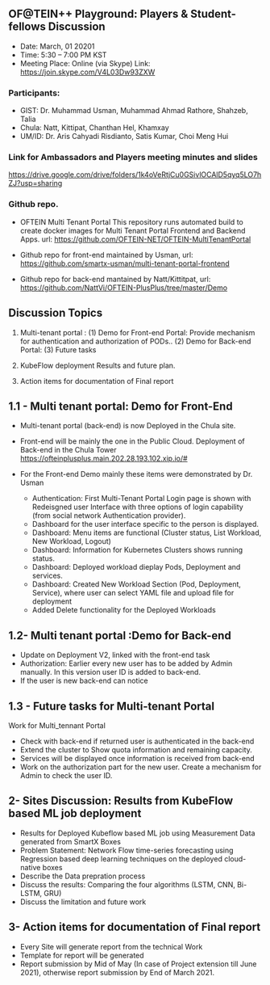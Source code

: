 ## OF@TEIN++ Playground: Players & Student-fellows Discussion

* Date: March, 01 20201
* Time: 5:30 – 7:00 PM KST
* Meeting Place: Online (via Skype)
Link: https://join.skype.com/V4L03Dw93ZXW

### Participants:

*	GIST: 		Dr. Muhammad Usman, Muhammad Ahmad Rathore, Shahzeb, Talia
* Chula:    Natt, Kittipat,  Chanthan Hel, Khamxay
*	UM/ID: 		Dr. Aris Cahyadi Risdianto, Satis Kumar, Choi Meng Hui


### Link for Ambassadors and Players meeting minutes and slides
https://drive.google.com/drive/folders/1k4oVeRtjCu0GSivlOCAlD5qyq5LO7hZJ?usp=sharing
###  Github repo. 
	
* OFTEIN Multi Tenant Portal
This repository runs automated build to create docker images for Multi Tenant Portal Frontend and Backend Apps.
url: https://github.com/OFTEIN-NET/OFTEIN-MultiTenantPortal

* Github repo for front-end maintained by Usman, url: https://github.com/smartx-usman/multi-tenant-portal-frontend

* Github repo for back-end  mantained by Natt/Kittitpat, url: https://github.com/NattVi/OFTEIN-PlusPlus/tree/master/Demo

## Discussion Topics

1. Multi-tenant portal : 
  (1) Demo for Front-end Portal: Provide mechanism for authentication and authorization of PODs..
  (2) Demo for Back-end Portal:
  (3) Future tasks

1.  KubeFlow deployment Results and future plan.

1. Action items for documentation of Final report


## 1.1 - Multi tenant portal: Demo for Front-End
* Multi-tenant portal (back-end) is now Deployed  in the Chula site. 
* Front-end will be mainly the one in the Public Cloud. Deployment of Back-end in the Chula Tower
https://ofteinplusplus.main.202.28.193.102.xip.io/#
* For the Front-end Demo mainly these items were demonstrated by Dr. Usman

  * Authentication: First Multi-Tenant Portal Login page is shown with Redeisgned user Interface with three options of login capability (from social network Authentication provider).
  * Dashboard for the user interface specific to the person is displayed. 
  * Dashboard: Menu items are functional (Cluster status, List Workload, New Workload, Logout)
  * Dashboard: Information for Kubernetes Clusters shows running status. 
  * Dashboard: Deployed workload dieplay Pods, Deployment and services. 
  * Dashboard: Created New Workload Section (Pod, Deployment, Service), where user can select YAML file and upload file for deployment
  * Added Delete functionality for the Deployed Workloads
 
## 1.2- Multi tenant portal :Demo for Back-end
* Update on Deployment V2, linked with the front-end task
* Authorization: Earlier every new user has to be added by Admin manually. In this version user ID is added to back-end.
* If the user is new back-end can notice
  
## 1.3 - Future tasks for Multi-tenant Portal

Work for Multi_tennant Portal
 * Check with back-end if returned user is authenticated in the back-end
 * Extend the cluster to Show quota information and remaining capacity. 
 * Services will be displayed once information is received from back-end
 * Work on the authorization part for the new user. Create a mechanism for Admin to check the user ID.

## 2- Sites Discussion:  Results from KubeFlow based ML job deployment 
* Results for Deployed Kubeflow based ML job using Measurement Data generated from SmartX Boxes
* Problem Statement: Network Flow time-series forecasting using Regression based deep learning techniques on the deployed cloud-native boxes
* Describe the Data prepration process
* Discuss the results: Comparing the four algorithms (LSTM, CNN, Bi-LSTM, GRU)
* Discuss the limitation and future work

## 3- Action items for documentation of Final report
 * Every Site will generate report from the technical Work 
 * Template for report will be generated
 * Report submission by Mid of May (In case of Project extension till June 2021), otherwise report submission by End of March 2021.






